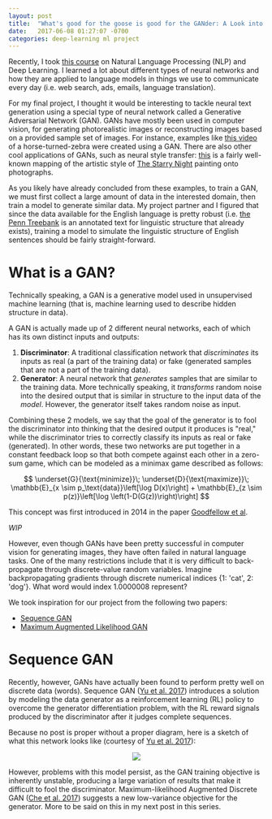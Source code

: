 ```yaml
---
layout: post
title:  "What's good for the goose is good for the GANder: A Look into Generative Adversarial Networks for Neural Language Generation"
date:   2017-06-08 01:27:07 -0700
categories: deep-learning ml project
---
```


<script src="https://cdnjs.cloudflare.com/ajax/libs/mathjax/2.7.0/MathJax.js?config=TeX-AMS-MML_HTMLorMML" type="text/javascript"></script>

Recently, I took [this course](https://cs224n.stanford.edu) on Natural Language Processing (NLP) and Deep Learning. I learned a lot about different types of neural networks and how they are applied to language models in things we use to communicate every day (i.e. web search, ads, emails, language translation). 

For my final project, I thought it would be interesting to tackle neural text generation using a special type of neural network called a Generative Adversarial Network (GAN). GANs have mostly been used in computer vision, for generating photorealistic images or reconstructing images based on a provided sample set of images. For instance, examples like [this video](https://twitter.com/goodfellow_ian/status/851124988903997440?lang=en) of a horse-turned-zebra were created using a GAN. There are also other cool applications of GANs, such as neural style transfer: [this](https://github.com/jcjohnson/neural-style) is a fairly well-known mapping of the artistic style of [The Starry Night](https://en.wikipedia.org/wiki/The_Starry_Night) painting onto photographs. 

As you likely have already concluded from these examples, to train a GAN, we must first collect a large amount of data in the interested domain, then train a model to generate similar data. My project partner and I figured that since the data available for the English language is pretty robust (i.e. [the Penn Treebank](https://web.archive.org/web/19970614160127/http://www.cis.upenn.edu:80/~treebank/) is an annotated text for linguistic structure that already exists), training a model to simulate the linguistic structure of English sentences should be fairly straight-forward.

# What is a GAN?

Technically speaking, a GAN is a generative model used in unsupervised machine learning (that is, machine learning used to describe hidden structure in data). 

A GAN is actually made up of 2 different neural networks, each of which has its own distinct inputs and outputs:
1. **Discriminator**: A traditional classification network that *discriminates* its inputs as real (a part of the training data) or fake (generated samples that are not a part of the training data).
2. **Generator**: A neural network that *generates* samples that are similar to the training data. More technically speaking, it *transforms* random noise into the desired output that is similar in structure to the input data of the *model*. However, the generator itself takes random noise as input. 

Combining these 2 models, we say that the goal of the generator is to fool the discriminator into thinking that the desired output it produces is "real," while the discriminator tries to correctly classify its inputs as real or fake (generated). In other words, these two networks are put together in a constant feedback loop so that both compete against each other in a zero-sum game, which can be modeled as a minimax game described as follows:  

$$
\underset{G}{\text{minimize}}\; \underset{D}{\text{maximize}}\; \mathbb{E}_{x \sim p_\text{data}}\left[\log D(x)\right] + \mathbb{E}_{z \sim p(z)}\left[\log \left(1-D(G(z))\right)\right]
$$

This concept was first introduced in 2014 in the paper [Goodfellow et al](https://arxiv.org/abs/1406.2661).


*WIP*


However, even though GANs have been pretty successful in computer vision for generating images, they have often failed in natural language tasks. One of the many restrictions include that it is very difficult to back-propagate through discrete-value random variables. Imagine backpropagating gradients through discrete numerical indices {1: 'cat', 2: 'dog'}. What word would index 1.0000008 represent?


We took inspiration for our project from the following two papers:
  * [Sequence GAN](https://arxiv.org/abs/1609.05473)
  * [Maximum Augmented Likelihood GAN](https://arxiv.org/abs/1702.07983)

# Sequence GAN

Recently, however, GANs have actually been found to perform pretty well on discrete data (words). Sequence GAN ([Yu et al. 2017][seq-gan]) introduces a solution by modeling the data generator as a reinforcement learning (RL) policy to overcome the generator differentiation problem, with the RL reward signals produced by the discriminator after it judges complete sequences.

Because no post is proper without a proper diagram, here is a sketch of what this network looks like (courtesy of [Yu et al. 2017][seq-gan]): 

<div style="text-align: center"><img src="https://raw.githubusercontent.com/LantaoYu/SeqGAN/master/figures/seqgan.png"></div>

However, problems with this model persist, as the GAN training objective is inherently unstable, producing a large variation of results that make it difficult to fool the discriminator. Maximum-likelihood Augmented Discrete GAN ([Che et al. 2017][mali-gan]) suggests a new low-variance objective for the generator. More to be said on this in my next post in this series.

<!---# Maximum Likelihood Augmented Discrete GAN

However, problems with this model persist, as the GAN training objective is inherently unstable, producing a large variation of results that make it difficult to fool the discriminator. Maximum-Likelihood Augmented Discrete GAN (Che at al. 2017) suggests a new low-variance objective for the generator, using a normalized reward signal from the discriminator that corresponds to log-likelihood. Our project explores both proposed implementations: we produce experimental results on both synthetic and real-world discrete datasets to explore the effectiveness of GAN over strong baselines.

# Final Thoughts?

Overall, despite the initially-steep learning curve, I really enjoyed working on this project. It was pretty cool that I got to work on cutting-edge research (and implement papers less than a week after they had been published no less!). 10/10 would definitely do again.-->

[seq-gan]: https://arxiv.org/abs/1609.05473
[mali-gan]: https://arxiv.org/abs/1702.07983
